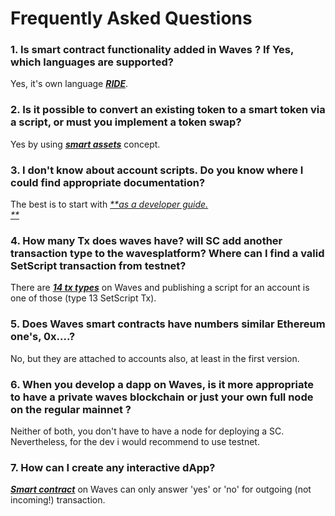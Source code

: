 # Frequently Asked Questions

### 1. Is smart contract functionality added in Waves ? If Yes, which languages are supported?

Yes, it's own language [_**RIDE**_](/smart-contracts/ride-language/ride-language.md).

### 2. Is it possible to convert an existing token to a smart token via a script, or must you implement a token swap?

Yes by using [_**smart assets**_](/smart-contracts/smart-assets.md) concept.

### 3. I don't know about account scripts. Do you know where I could find appropriate documentation?

The best is to start with [_**as a developer guide.            
**_](/getting-started/as-a-developer.md)

### 4. How many Tx does waves have? will SC add another transaction type to the wavesplatform? Where can I find a valid SetScript transaction from testnet?

There are [_**14 tx types**_](/waves-api-and-sdk/waves-node-rest-api/example-transactions.md) on Waves and publishing a script for an account is one of those \(type 13 SetScript Tx\).

### 5. Does Waves smart contracts have numbers similar Ethereum one's, 0x....?

No, but they are attached to accounts also, at least in the first version.

### 6. When you develop a dapp on Waves, is it more appropriate to have a private waves blockchain or just your own full node on the regular mainnet ?

Neither of both, you don't have to have a node for deploying a SC. Nevertheless, for the dev i would recommend to use testnet.

### 7. How can I create any interactive dApp?

[_**Smart contract**_](/smart-contracts/waves-contracts-language-description.md) on Waves can only answer 'yes' or 'no' for outgoing \(not incoming!\) transaction.

